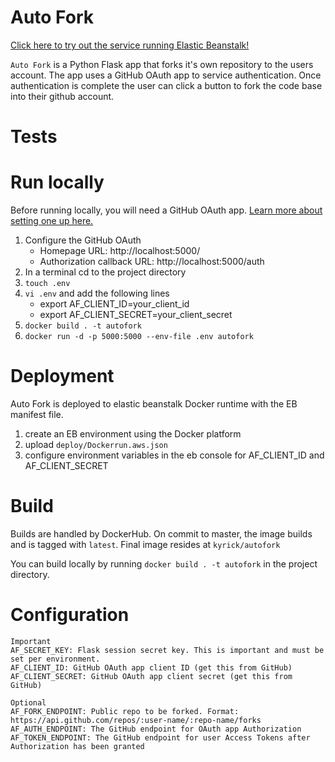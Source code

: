 # Auto Fork

[Click here to try out the service running Elastic Beanstalk!](http://auto-fork.us-east-1.elasticbeanstalk.com) 


`Auto Fork` is a Python Flask app that forks it's own repository to the users account.
The app uses a GitHub OAuth app to service authentication. 
Once authentication is complete the user can click a button to fork the code base into their github account.

# Tests



# Run locally

Before running locally, you will need a GitHub OAuth app. [Learn more about setting one up here.](https://docs.github.com/en/developers/apps/creating-an-oauth-app)

1. Configure the GitHub OAuth 
    * Homepage URL: http://localhost:5000/
    * Authorization callback URL: http://localhost:5000/auth
1. In a terminal cd to the project directory
1. `touch .env`
1. `vi .env` and add the following lines 
    * export AF_CLIENT_ID=your_client_id
    * export AF_CLIENT_SECRET=your_client_secret
1. `docker build . -t autofork`
1. `docker run -d -p 5000:5000 --env-file .env autofork`

# Deployment 

Auto Fork is deployed to elastic beanstalk Docker runtime with the EB manifest file.

1. create an EB environment using the Docker platform
1. upload `deploy/Dockerrun.aws.json`
1. configure environment variables in the eb console for AF_CLIENT_ID and AF_CLIENT_SECRET  

# Build

Builds are handled by DockerHub. On commit to master, the image builds and is tagged with `latest`. Final image resides at `kyrick/autofork`

You can build locally by running `docker build . -t autofork` in the project directory.

# Configuration

```
Important
AF_SECRET_KEY: Flask session secret key. This is important and must be set per environment.
AF_CLIENT_ID: GitHub OAuth app client ID (get this from GitHub)
AF_CLIENT_SECRET: GitHub OAuth app client secret (get this from GitHub)

Optional
AF_FORK_ENDPOINT: Public repo to be forked. Format: https://api.github.com/repos/:user-name/:repo-name/forks
AF_AUTH_ENDPOINT: The GitHub endpoint for OAuth app Authorization
AF_TOKEN_ENDPOINT: The GitHub endpoint for user Access Tokens after Authorization has been granted 
```

